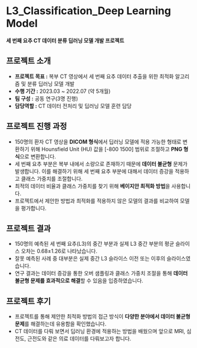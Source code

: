 # L3_Classification_Deep Learning Model

**세 번째 요추 CT 데이터 분류 딥러닝 모델 개발 프로젝트**

## 프로젝트 소개

- **프로젝트 목표 :** 복부 CT 영상에서 세 번째 요추 데이터 추출을 위한 최적화 알고리즘 및 분류 딥러닝 모델 개발
- **수행 기간 :** 2023.03 ~ 2022.07 (약 5개월)
- **팀 구성 :** 공동 연구(3명 진행)
- **담당역할 :**  CT 데이터 전처리 및  딥러닝 모델 훈련 담당

## 프로젝트 진행 과정

- 150명의 환자 CT 영상을 **DICOM 형식**에서 딥러닝 모델에 적용 가능한 형태로 변환하기 위해 Hounsfield Unit (HU) 값을 [-800 1500] 범위로 조절하고 **PNG 형식**으로 변환합니다.
- 세 번째 요추 부분은 복부 내에서 소량으로 존재하기 때문에 **데이터 불균형** 문제가 발생합니다.
이를 해결하기 위해 세 번째 요추 부분에 대해서 데이터 증강을 적용하고 클래스 가중치를 조절합니다.
- 최적의 데이터 비율과 클래스 가중치를 찾기 위해 **베이지안 최적화 방법**을 사용합니다.
- 프로젝트에서 제안한 방법과 최적화를 적용하지 않은 모델의 결과를 비교하여 모델을 평가합니다.

## 프로젝트 결과

- 150명의 예측된 세 번째 요추(L3)의 중간 부분과 실제 L3 중간 부분의 평균 슬라이스 오차는 0.68±1.26로 나타났습니다.
- 잘못 예측된 사례 중 대부분은 실제 중간 L3 슬라이스 이전 또는 이후의 슬라이스였습니다.
- 연구 결과는 데이터 증강을 통한 오버 샘플링과 클래스 가중치 조절을 통해 **데이터 불균형 문제를 효과적으로 해결**할 수 있음을 입증하였습니다.

## 프로젝트 후기

- 프로젝트를 통해 제안한 최적화 방법의 접근 방식이 **다양한 분야에서 데이터 불균형 문제**를 해결하는데 유용함을 확인했습니다.
- CT 데이터를 다뤄 보면서 딥러닝 환경에 적용하는 방법을 배웠으며 앞으로 MRI, 심전도, 근전도와 같은 의료 데이터를 다뤄보고자 합니다.
